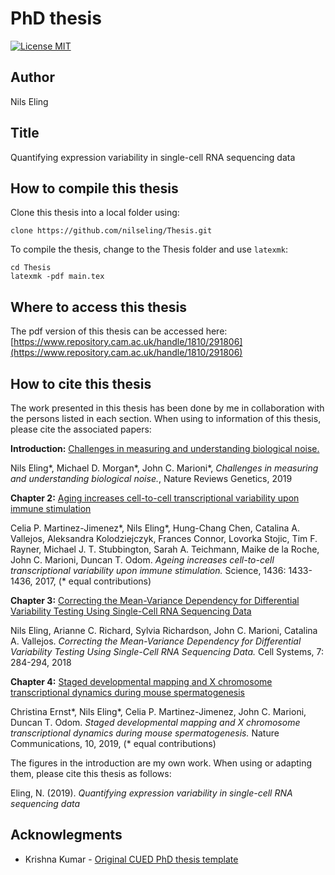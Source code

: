 PhD thesis
========================

[![License MIT](http://img.shields.io/badge/license-MIT-brightgreen.svg)](license.md)

## Author

Nils Eling

## Title

Quantifying expression variability in single-cell RNA sequencing data

## How to compile this thesis

Clone this thesis into a local folder using:

```{bash}
clone https://github.com/nilseling/Thesis.git
```

To compile the thesis, change to the Thesis folder and use `latexmk`:

```{bash}
cd Thesis
latexmk -pdf main.tex
```

## Where to access this thesis

The pdf version of this thesis can be accessed here: [https://www.repository.cam.ac.uk/handle/1810/291806](https://www.repository.cam.ac.uk/handle/1810/291806)

## How to cite this thesis

The work presented in this thesis has been done by me in collaboration with the persons listed in each section. 
When using to information of this thesis, please cite the associated papers:

**Introduction:** [Challenges in measuring and understanding biological noise.](https://www.nature.com/articles/s41576-019-0130-6)

Nils Eling\*, Michael D. Morgan\*, John C. Marioni\*, _Challenges in measuring and understanding biological noise._, Nature Reviews Genetics, 2019

**Chapter 2:** [Aging increases cell-to-cell transcriptional variability upon immune stimulation](http://science.sciencemag.org/content/355/6332/1433)

Celia P. Martinez-Jimenez\*, Nils  Eling\*, Hung-Chang Chen, Catalina A. Vallejos, Aleksandra Kolodziejczyk, Frances Connor, Lovorka Stojic, Tim F. Rayner, Michael J. T. Stubbington, Sarah A. Teichmann, Maike de la Roche, John C. Marioni, Duncan T. Odom.
_Ageing increases cell-to-cell transcriptional variability upon immune stimulation._ Science, 1436: 1433-1436, 2017, (\* equal contributions)

**Chapter 3:** [Correcting the Mean-Variance Dependency for Differential Variability Testing Using Single-Cell RNA Sequencing Data](https://www.cell.com/cell-systems/fulltext/S2405-4712(18)30278-3)

Nils Eling, Arianne C. Richard, Sylvia Richardson, John C. Marioni, Catalina A. Vallejos. 
_Correcting the Mean-Variance Dependency for Differential Variability Testing Using Single-Cell RNA Sequencing Data._ Cell Systems, 7: 284-294, 2018 

**Chapter 4:** [Staged developmental mapping and X chromosome transcriptional dynamics during mouse spermatogenesis](https://www.nature.com/articles/s41467-019-09182-1)

Christina Ernst\*, Nils  Eling\*, Celia P. Martinez-Jimenez, John C. Marioni, Duncan T. Odom.
_Staged developmental mapping and X chromosome transcriptional dynamics during mouse spermatogenesis._ Nature Communications, 10, 2019, (\* equal contributions)

The figures in the introduction are my own work. 
When using or adapting them, please cite this thesis as follows:

Eling, N. (2019). _Quantifying expression variability in single-cell RNA sequencing data_

## Acknowlegments

*   Krishna Kumar - [Original CUED PhD thesis template](https://github.com/kks32/phd-thesis-template)
